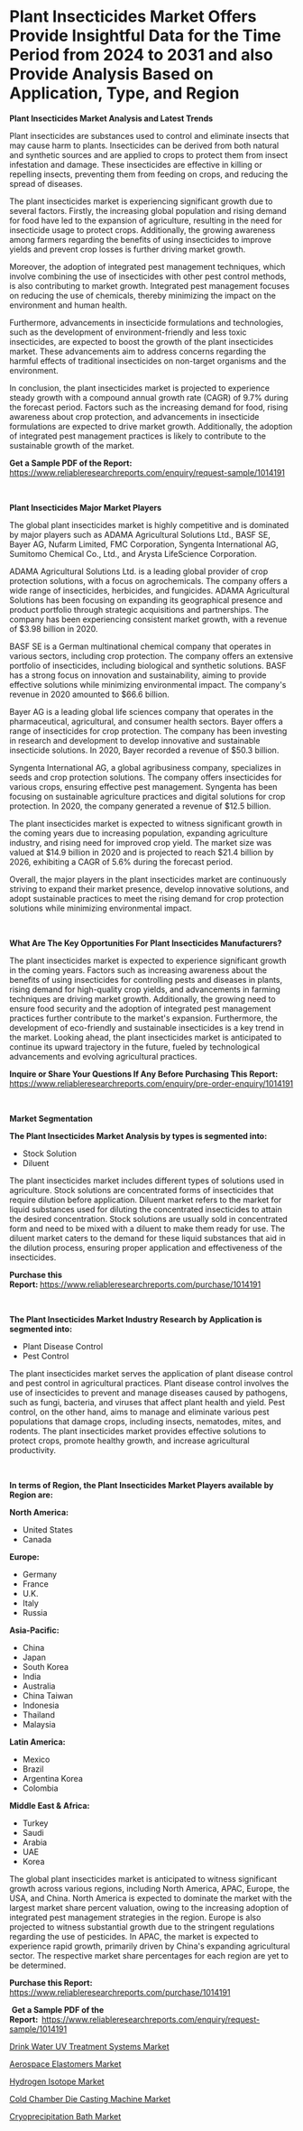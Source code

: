 <p><h1>Plant Insecticides Market Offers Provide Insightful Data for the Time Period from 2024 to 2031 and also Provide Analysis Based on Application, Type, and Region</h1></p><p><strong>Plant Insecticides Market Analysis and Latest Trends</strong></p>
<p><p>Plant insecticides are substances used to control and eliminate insects that may cause harm to plants. Insecticides can be derived from both natural and synthetic sources and are applied to crops to protect them from insect infestation and damage. These insecticides are effective in killing or repelling insects, preventing them from feeding on crops, and reducing the spread of diseases.</p><p>The plant insecticides market is experiencing significant growth due to several factors. Firstly, the increasing global population and rising demand for food have led to the expansion of agriculture, resulting in the need for insecticide usage to protect crops. Additionally, the growing awareness among farmers regarding the benefits of using insecticides to improve yields and prevent crop losses is further driving market growth.</p><p>Moreover, the adoption of integrated pest management techniques, which involve combining the use of insecticides with other pest control methods, is also contributing to market growth. Integrated pest management focuses on reducing the use of chemicals, thereby minimizing the impact on the environment and human health.</p><p>Furthermore, advancements in insecticide formulations and technologies, such as the development of environment-friendly and less toxic insecticides, are expected to boost the growth of the plant insecticides market. These advancements aim to address concerns regarding the harmful effects of traditional insecticides on non-target organisms and the environment.</p><p>In conclusion, the plant insecticides market is projected to experience steady growth with a compound annual growth rate (CAGR) of 9.7% during the forecast period. Factors such as the increasing demand for food, rising awareness about crop protection, and advancements in insecticide formulations are expected to drive market growth. Additionally, the adoption of integrated pest management practices is likely to contribute to the sustainable growth of the market.</p></p>
<p><strong>Get a Sample PDF of the Report:&nbsp;</strong> <a href="https://www.reliableresearchreports.com/enquiry/request-sample/1014191">https://www.reliableresearchreports.com/enquiry/request-sample/1014191</a></p>
<p>&nbsp;</p>
<p><strong>Plant Insecticides Major Market Players</strong></p>
<p><p>The global plant insecticides market is highly competitive and is dominated by major players such as ADAMA Agricultural Solutions Ltd., BASF SE, Bayer AG, Nufarm Limited, FMC Corporation, Syngenta International AG, Sumitomo Chemical Co., Ltd., and Arysta LifeScience Corporation.</p><p>ADAMA Agricultural Solutions Ltd. is a leading global provider of crop protection solutions, with a focus on agrochemicals. The company offers a wide range of insecticides, herbicides, and fungicides. ADAMA Agricultural Solutions has been focusing on expanding its geographical presence and product portfolio through strategic acquisitions and partnerships. The company has been experiencing consistent market growth, with a revenue of $3.98 billion in 2020.</p><p>BASF SE is a German multinational chemical company that operates in various sectors, including crop protection. The company offers an extensive portfolio of insecticides, including biological and synthetic solutions. BASF has a strong focus on innovation and sustainability, aiming to provide effective solutions while minimizing environmental impact. The company's revenue in 2020 amounted to $66.6 billion.</p><p>Bayer AG is a leading global life sciences company that operates in the pharmaceutical, agricultural, and consumer health sectors. Bayer offers a range of insecticides for crop protection. The company has been investing in research and development to develop innovative and sustainable insecticide solutions. In 2020, Bayer recorded a revenue of $50.3 billion.</p><p>Syngenta International AG, a global agribusiness company, specializes in seeds and crop protection solutions. The company offers insecticides for various crops, ensuring effective pest management. Syngenta has been focusing on sustainable agriculture practices and digital solutions for crop protection. In 2020, the company generated a revenue of $12.5 billion.</p><p>The plant insecticides market is expected to witness significant growth in the coming years due to increasing population, expanding agriculture industry, and rising need for improved crop yield. The market size was valued at $14.9 billion in 2020 and is projected to reach $21.4 billion by 2026, exhibiting a CAGR of 5.6% during the forecast period.</p><p>Overall, the major players in the plant insecticides market are continuously striving to expand their market presence, develop innovative solutions, and adopt sustainable practices to meet the rising demand for crop protection solutions while minimizing environmental impact.</p></p>
<p>&nbsp;</p>
<p><strong>What Are The Key Opportunities For Plant Insecticides Manufacturers?</strong></p>
<p><p>The plant insecticides market is expected to experience significant growth in the coming years. Factors such as increasing awareness about the benefits of using insecticides for controlling pests and diseases in plants, rising demand for high-quality crop yields, and advancements in farming techniques are driving market growth. Additionally, the growing need to ensure food security and the adoption of integrated pest management practices further contribute to the market's expansion. Furthermore, the development of eco-friendly and sustainable insecticides is a key trend in the market. Looking ahead, the plant insecticides market is anticipated to continue its upward trajectory in the future, fueled by technological advancements and evolving agricultural practices.</p></p>
<p><strong>Inquire or Share Your Questions If Any Before Purchasing This Report:</strong> <a href="https://www.reliableresearchreports.com/enquiry/pre-order-enquiry/1014191">https://www.reliableresearchreports.com/enquiry/pre-order-enquiry/1014191</a></p>
<p>&nbsp;</p>
<p><strong>Market Segmentation</strong></p>
<p><strong>The Plant Insecticides Market Analysis by types is segmented into:</strong></p>
<p><ul><li>Stock Solution</li><li>Diluent</li></ul></p>
<p><p>The plant insecticides market includes different types of solutions used in agriculture. Stock solutions are concentrated forms of insecticides that require dilution before application. Diluent market refers to the market for liquid substances used for diluting the concentrated insecticides to attain the desired concentration. Stock solutions are usually sold in concentrated form and need to be mixed with a diluent to make them ready for use. The diluent market caters to the demand for these liquid substances that aid in the dilution process, ensuring proper application and effectiveness of the insecticides.</p></p>
<p><strong>Purchase this Report:&nbsp;</strong><a href="https://www.reliableresearchreports.com/purchase/1014191">https://www.reliableresearchreports.com/purchase/1014191</a></p>
<p>&nbsp;</p>
<p><strong>The Plant Insecticides Market Industry Research by Application is segmented into:</strong></p>
<p><ul><li>Plant Disease Control</li><li>Pest Control</li></ul></p>
<p><p>The plant insecticides market serves the application of plant disease control and pest control in agricultural practices. Plant disease control involves the use of insecticides to prevent and manage diseases caused by pathogens, such as fungi, bacteria, and viruses that affect plant health and yield. Pest control, on the other hand, aims to manage and eliminate various pest populations that damage crops, including insects, nematodes, mites, and rodents. The plant insecticides market provides effective solutions to protect crops, promote healthy growth, and increase agricultural productivity.</p></p>
<p>&nbsp;</p>
<p><strong>In terms of Region, the Plant Insecticides Market Players available by Region are:</strong></p>
<p>
    <p> <strong> North America: </strong>
        <ul>
            <li>United States</li>
            <li>Canada</li>
        </ul>
        </p> 
    <p> <strong> Europe: </strong>
        <ul>
            <li>Germany</li>
            <li>France</li>
            <li>U.K.</li>
            <li>Italy</li>
            <li>Russia</li>
        </ul>
        </p> 
    <p> <strong> Asia-Pacific: </strong>
        <ul>
            <li>China</li>
            <li>Japan</li>
            <li>South Korea</li>
            <li>India</li>
            <li>Australia</li>
            <li>China Taiwan</li>
            <li>Indonesia</li>
            <li>Thailand</li>
            <li>Malaysia</li>
        </ul>
        </p> 
    <p> <strong> Latin America: </strong>
        <ul>
            <li>Mexico</li>
            <li>Brazil</li>
            <li>Argentina Korea</li>
            <li>Colombia</li>
        </ul>
        </p> 
    <p> <strong> Middle East & Africa: </strong>
        <ul>
            <li>Turkey</li>
            <li>Saudi</li>
            <li>Arabia</li>
            <li>UAE</li>
            <li>Korea</li>
        </ul>
    </p>
    </p>
<p><p>The global plant insecticides market is anticipated to witness significant growth across various regions, including North America, APAC, Europe, the USA, and China. North America is expected to dominate the market with the largest market share percent valuation, owing to the increasing adoption of integrated pest management strategies in the region. Europe is also projected to witness substantial growth due to the stringent regulations regarding the use of pesticides. In APAC, the market is expected to experience rapid growth, primarily driven by China's expanding agricultural sector. The respective market share percentages for each region are yet to be determined.</p></p>
<p><strong>Purchase this Report: </strong><a href="https://www.reliableresearchreports.com/purchase/1014191">https://www.reliableresearchreports.com/purchase/1014191</a></p>
<p>&nbsp;<strong>Get a Sample PDF of the Report:&nbsp;&nbsp;</strong><a href="https://www.reliableresearchreports.com/enquiry/request-sample/1014191">https://www.reliableresearchreports.com/enquiry/request-sample/1014191</a></p>
<p><strong></strong></p>
<p><p><a href="https://issuu.com/reportprime-2/docs/drink-water-uv-treatment-systems-market-size-2030.">Drink Water UV Treatment Systems Market</a></p><p><a href="https://medium.com/@jerrodhilll68/aerospace-elastomers-market-research-report-its-history-and-forecast-2024-to-2031-18a9b380732a">Aerospace Elastomers Market</a></p><p><a href="https://github.com/FassouRP/Market-Research-Report-List-2/blob/main/hydrogen-isotope-market.md">Hydrogen Isotope Market</a></p><p><a href="https://www.linkedin.com/pulse/cold-chamber-die-casting-machine-market-research-report-vnghe?trackingId=zlq8Cb2GTAO7%2Bfaq60%2BSoA%3D%3D">Cold Chamber Die Casting Machine Market</a></p><p><a href="https://issuu.com/reportprime-2/docs/cryoprecipitation-bath-market-size-2030.pptx">Cryoprecipitation Bath Market</a></p></p>